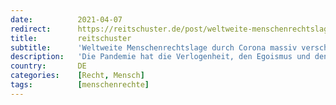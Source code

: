```yaml
---
date:          2021-04-07
redirect:      https://reitschuster.de/post/weltweite-menschenrechtslage-durch-corona-massiv-verschlechtert/
title:         reitschuster
subtitle:      'Weltweite Menschenrechtslage durch Corona massiv verschlechtert'
description:   'Die Pandemie hat die Verlogenheit, den Egoismus und den Betrug unter den Machthabenden verstärkt. So lautet das ernüchternde Fazit im jüngsten Jahresbericht von Amnesty International – verbunden mit der Frage: Werden wir klug genug sein, um zu erkennen, was getan werden muss?'
country:       DE
categories:    [Recht, Mensch]
tags:          [menschenrechte]
---
```

